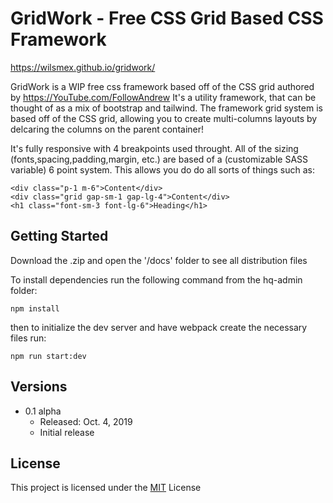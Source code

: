 # GridWork - Free CSS Grid Based CSS Framework

https://wilsmex.github.io/gridwork/

GridWork is a WIP free css framework based off of the CSS grid authored by https://YouTube.com/FollowAndrew  It's a utility framework, that can be thought of as a mix of bootstrap and tailwind.  The framework grid system is based off of the CSS grid, allowing you to create multi-columns layouts by delcaring the columns on the parent container!  

It's fully responsive with 4 breakpoints used throught.  All of the sizing (fonts,spacing,padding,margin, etc.) are based of a (customizable SASS variable) 6 point system.  This allows you do do all sorts of things such as:

```
<div class="p-1 m-6">Content</div>
<div class="grid gap-sm-1 gap-lg-4">Content</div>
<h1 class="font-sm-3 font-lg-6">Heading</h1>
```

## Getting Started

Download the .zip and open the '/docs' folder to see all distribution files

To install dependencies run the following command from the hq-admin folder:
```
npm install
```

then to initialize the dev server and have webpack create the necessary files run:

```
npm run start:dev
```

## Versions
* 0.1 alpha
  * Released: Oct. 4, 2019
  * Initial release

## License
This project is licensed under the [MIT](LICENSE) License
